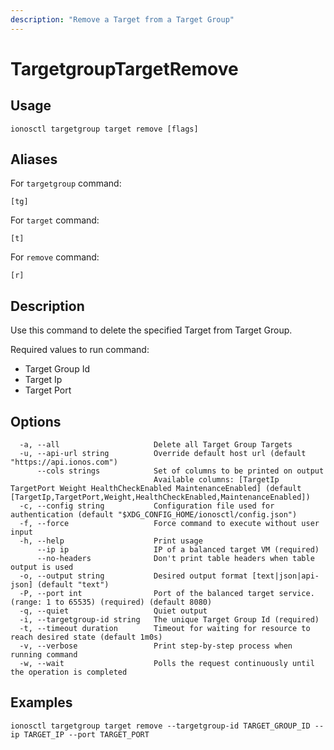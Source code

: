 ```yaml
---
description: "Remove a Target from a Target Group"
---
```


# TargetgroupTargetRemove

## Usage

```text
ionosctl targetgroup target remove [flags]
```

## Aliases

For `targetgroup` command:

```text
[tg]
```

For `target` command:

```text
[t]
```

For `remove` command:

```text
[r]
```

## Description

Use this command to delete the specified Target from Target Group.

Required values to run command:

* Target Group Id
* Target Ip
* Target Port

## Options

```text
  -a, --all                     Delete all Target Group Targets
  -u, --api-url string          Override default host url (default "https://api.ionos.com")
      --cols strings            Set of columns to be printed on output 
                                Available columns: [TargetIp TargetPort Weight HealthCheckEnabled MaintenanceEnabled] (default [TargetIp,TargetPort,Weight,HealthCheckEnabled,MaintenanceEnabled])
  -c, --config string           Configuration file used for authentication (default "$XDG_CONFIG_HOME/ionosctl/config.json")
  -f, --force                   Force command to execute without user input
  -h, --help                    Print usage
      --ip ip                   IP of a balanced target VM (required)
      --no-headers              Don't print table headers when table output is used
  -o, --output string           Desired output format [text|json|api-json] (default "text")
  -P, --port int                Port of the balanced target service. (range: 1 to 65535) (required) (default 8080)
  -q, --quiet                   Quiet output
  -i, --targetgroup-id string   The unique Target Group Id (required)
  -t, --timeout duration        Timeout for waiting for resource to reach desired state (default 1m0s)
  -v, --verbose                 Print step-by-step process when running command
  -w, --wait                    Polls the request continuously until the operation is completed
```

## Examples

```text
ionosctl targetgroup target remove --targetgroup-id TARGET_GROUP_ID --ip TARGET_IP --port TARGET_PORT
```

